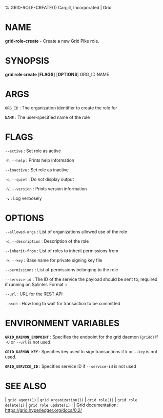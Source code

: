 % GRID-ROLE-CREATE(1) Cargill, Incorporated | Grid
<!--
  Copyright 2021 Cargill Incorporated
  Licensed under Creative Commons Attribution 4.0 International License
  https://creativecommons.org/licenses/by/4.0/
-->

NAME
====

**grid-role-create** - Create a new Grid Pike role.

SYNOPSIS
========

**grid role create** \[**FLAGS**\] \[**OPTIONS**\] ORG_ID NAME

ARGS
====

`ORG_ID`
: The organization identifier to create the role for

`NAME`
: The user-specified name of the role

FLAGS
=====

`--active`
: Set role as active

`-h`, `--help`
: Prints help information

`--inactive`
: Set role as inactive

`-q`, `--quiet`
: Do not display output

`-V`, `--version`
: Prints version information

`-v`
: Log verbosely

OPTIONS
=======

`--allowed-orgs`
: List of organizations allowed use of the role

`-d`, `--description`
: Description of the role

`--inherit-from`
: List of roles to inherit permissions from

`-k`, `--key`
: Base name for private signing key file

`--permissions`
: List of permissions belonging to the role

`--service-id`
: The ID of the service the payload should be sent to; required if running on
Splinter. Format <circuit-id>::<service-id>

`--url`
: URL for the REST API

`--wait`
: How long to wait for transaction to be committed

ENVIRONMENT VARIABLES
=====================

**`GRID_DAEMON_ENDPOINT`**
: Specifies the endpoint for the grid daemon (`gridd`)
  if `-U` or `--url` is not used.

**`GRID_DAEMON_KEY`**
: Specifies key used to sign transactions if `k` or `--key`
  is not used.

**`GRID_SERVICE_ID`**
: Specifies service ID if `--service-id` is not used

SEE ALSO
========
| `grid agent(1)`
| `grid organization(1)`
| `grid role(1)`
| `grid role delete(1)`
| `grid role update(1)`
|
| Grid documentation: https://grid.hyperledger.org/docs/0.2/
